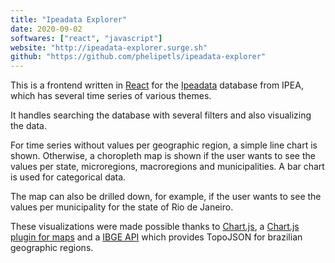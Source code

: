 ```yaml
---
title: "Ipeadata Explorer"
date: 2020-09-02
softwares: ["react", "javascript"]
website: "http://ipeadata-explorer.surge.sh"
github: "https://github.com/phelipetls/ipeadata-explorer"
---
```


This is a frontend written in [React](https://reactjs.org/docs/getting-started.html) for the [Ipeadata](http://ipeadata.gov.br/api/)
database from IPEA, which has several time series of various themes.

It handles searching the database with several filters and also visualizing
the data.

For time series without values per geographic region, a simple line chart is
shown. Otherwise, a choropleth map is shown if the user wants to see the values
per state, microregions, macroregions and municipalities. A bar chart is used
for categorical data.

The map can also be drilled down, for example, if the user wants to see the
values per municipality for the state of Rio de Janeiro.

These visualizations were made possible thanks to
[Chart.js](https://www.chartjs.org/docs/latest/), a [Chart.js plugin for
maps](https://github.com/sgratzl/chartjs-chart-geo-chart-geo) and a [IBGE
API](https://servicodados.ibge.gov.br/api/docs/malhas?versao=2) which provides
TopoJSON for brazilian geographic regions.
